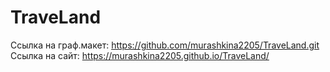 # TraveLand
Ссылка на граф.макет: https://github.com/murashkina2205/TraveLand.git
Ссылка на сайт: https://murashkina2205.github.io/TraveLand/
